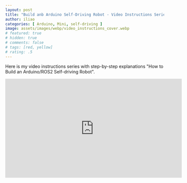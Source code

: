 ```yaml
---
layout: post
title: "Build anb Arduino Self-Driving Robot - Video Instructions Series"
author: iliao
categories: [ Arduino, Mini, self-driving ]
image: assets/images/webp/video_instructions_cover.webp
# featured: true
# hidden: true
# comments: false
# tags: [red, yellow]
# rating: .5
---
```


Here is my video instructions series with step-by-step explanations "How to Build an Arduino/ROS2 Self-driving Robot".

<iframe width="560" height="315" src="https://www.youtube.com/embed/videoseries?si=UG-gdWqQZZMGCvMy&amp;list=PLOSXKDW70aR8uA1IFahSKVuk5ODDfjTZV" title="YouTube video player" frameborder="0" allow="accelerometer; autoplay; clipboard-write; encrypted-media; gyroscope; picture-in-picture; web-share" referrerpolicy="strict-origin-when-cross-origin" allowfullscreen></iframe>